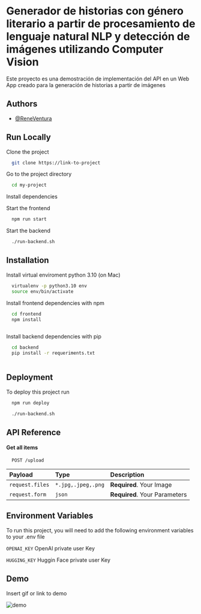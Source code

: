 
# Generador de historias con género literario a partir de procesamiento de lenguaje natural NLP y detección de imágenes utilizando Computer Vision

Este proyecto es una demostración de implementación del API en un Web App creado para la generación de historias a partir de imágenes

## Authors

- [@ReneVentura](https://github.com/ReneVentura)


## Run Locally

Clone the project

```bash
  git clone https://link-to-project
```

Go to the project directory

```bash
  cd my-project
```

Install dependencies


Start the frontend

```bash
  npm run start
```

Start the backend

```bash
  ./run-backend.sh
```


## Installation

Install virtual enviroment python 3.10
(on Mac)
```bash 
  virtualenv -p python3.10 env
  source env/bin/activate
```
Install frontend dependencies with npm

```bash
  cd frontend
  npm install 
  
```

Install backend dependencies with pip

```bash
  cd backend
  pip install -r requeriments.txt 
  
```
## Deployment

To deploy this project run

```bash
  npm run deploy
```

```bash
  ./run-backend.sh
```
## API Reference

#### Get all items

```http
  POST /upload
```

| Payload | Type     | Description                |
| :-------- | :------- | :------------------------- |
| `request.files` | `*.jpg,.jpeg,.png` | **Required**. Your Image |
| `request.form` | `json` | **Required**. Your Parameters |



## Environment Variables

To run this project, you will need to add the following environment variables to your .env file

`OPENAI_KEY` OpenAI private user Key

`HUGGING_KEY` Huggin Face private user Key


## Demo

Insert gif or link to demo

![demo](https://www.veed.io/view/68ec9c6e-c255-4583-97a1-bace0d7054b4?panel=share)
